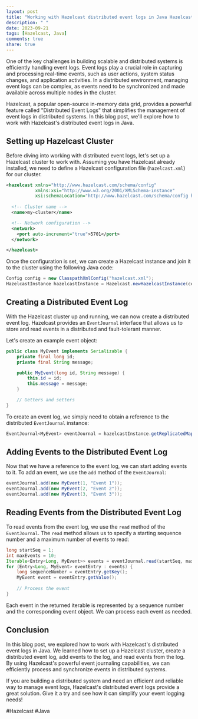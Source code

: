 ```yaml
---
layout: post
title: "Working with Hazelcast distributed event logs in Java Hazelcast"
description: " "
date: 2023-09-21
tags: [Hazelcast, Java]
comments: true
share: true
---
```


One of the key challenges in building scalable and distributed systems is efficiently handling event logs. Event logs play a crucial role in capturing and processing real-time events, such as user actions, system status changes, and application activities. In a distributed environment, managing event logs can be complex, as events need to be synchronized and made available across multiple nodes in the cluster.

Hazelcast, a popular open-source in-memory data grid, provides a powerful feature called "Distributed Event Logs" that simplifies the management of event logs in distributed systems. In this blog post, we'll explore how to work with Hazelcast's distributed event logs in Java.

## Setting up Hazelcast Cluster

Before diving into working with distributed event logs, let's set up a Hazelcast cluster to work with. Assuming you have Hazelcast already installed, we need to define a Hazelcast configuration file (`hazelcast.xml`) for our cluster.

```xml
<hazelcast xmlns="http://www.hazelcast.com/schema/config"
           xmlns:xsi="http://www.w3.org/2001/XMLSchema-instance"
           xsi:schemaLocation="http://www.hazelcast.com/schema/config http://www.hazelcast.com/schema/config/hazelcast-config-3.12.xsd">
  
  <!-- Cluster name -->
  <name>my-cluster</name>

  <!-- Network configuration -->
  <network>
    <port auto-increment="true">5701</port>
  </network>

</hazelcast>
```

Once the configuration is set, we can create a Hazelcast instance and join it to the cluster using the following Java code:

```java
Config config = new ClasspathXmlConfig("hazelcast.xml");
HazelcastInstance hazelcastInstance = Hazelcast.newHazelcastInstance(config);
```

## Creating a Distributed Event Log

With the Hazelcast cluster up and running, we can now create a distributed event log. Hazelcast provides an `EventJournal` interface that allows us to store and read events in a distributed and fault-tolerant manner.

Let's create an example event object:

```java
public class MyEvent implements Serializable {
    private final long id;
    private final String message;

    public MyEvent(long id, String message) {
        this.id = id;
        this.message = message;
    }

    // Getters and setters
}
```

To create an event log, we simply need to obtain a reference to the distributed `EventJournal` instance:

```java
EventJournal<MyEvent> eventJournal = hazelcastInstance.getReplicatedMap("event-journal");
```

## Adding Events to the Distributed Event Log

Now that we have a reference to the event log, we can start adding events to it. To add an event, we use the `add` method of the `EventJournal`:

```java
eventJournal.add(new MyEvent(1, "Event 1"));
eventJournal.add(new MyEvent(2, "Event 2"));
eventJournal.add(new MyEvent(3, "Event 3"));
```

## Reading Events from the Distributed Event Log

To read events from the event log, we use the `read` method of the `EventJournal`. The `read` method allows us to specify a starting sequence number and a maximum number of events to read:

```java
long startSeq = 1;
int maxEvents = 10;
Iterable<Entry<Long, MyEvent>> events = eventJournal.read(startSeq, maxEvents);
for (Entry<Long, MyEvent> eventEntry : events) {
    long sequenceNumber = eventEntry.getKey();
    MyEvent event = eventEntry.getValue();
    
    // Process the event
}
```

Each event in the returned iterable is represented by a sequence number and the corresponding event object. We can process each event as needed.

## Conclusion

In this blog post, we explored how to work with Hazelcast's distributed event logs in Java. We learned how to set up a Hazelcast cluster, create a distributed event log, add events to the log, and read events from the log. By using Hazelcast's powerful event journaling capabilities, we can efficiently process and synchronize events in distributed systems.

If you are building a distributed system and need an efficient and reliable way to manage event logs, Hazelcast's distributed event logs provide a great solution. Give it a try and see how it can simplify your event logging needs!

#Hazelcast #Java